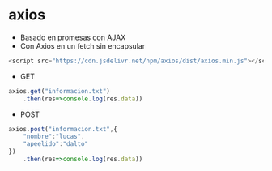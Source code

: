 # axios

- Basado en promesas con AJAX
- Con Axios en un fetch sin encapsular

```js
<script src="https://cdn.jsdelivr.net/npm/axios/dist/axios.min.js"></script>
```

* GET

```js
axios.get("informacion.txt")
    .then(res=>console.log(res.data))
```

* POST

```js
axios.post("informacion.txt",{
    "nombre":"lucas",
    "apeelido":"dalto"
})
    .then(res=>console.log(res.data))
```